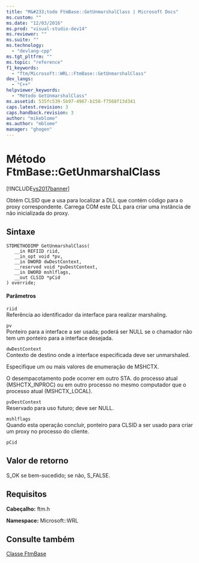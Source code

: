 ```yaml
---
title: "M&#233;todo FtmBase::GetUnmarshalClass | Microsoft Docs"
ms.custom: ""
ms.date: "12/03/2016"
ms.prod: "visual-studio-dev14"
ms.reviewer: ""
ms.suite: ""
ms.technology: 
  - "devlang-cpp"
ms.tgt_pltfrm: ""
ms.topic: "reference"
f1_keywords: 
  - "ftm/Microsoft::WRL::FtmBase::GetUnmarshalClass"
dev_langs: 
  - "C++"
helpviewer_keywords: 
  - "Método GetUnmarshalClass"
ms.assetid: 535fc539-5b97-4967-b158-f7568f13d341
caps.latest.revision: 3
caps.handback.revision: 3
author: "mikeblome"
ms.author: "mblome"
manager: "ghogen"
---
```

# M&#233;todo FtmBase::GetUnmarshalClass
[!INCLUDE[vs2017banner](../assembler/inline/includes/vs2017banner.md)]

Obtém CLSID que a usa para localizar a DLL que contém código para o proxy correspondente.  Carrega COM este DLL para criar uma instância de não inicializada do proxy.  
  
## Sintaxe  
  
```  
STDMETHODIMP GetUnmarshalClass(  
   __in REFIID riid,  
   __in_opt void *pv,  
   __in DWORD dwDestContext,  
   __reserved void *pvDestContext,  
   __in DWORD mshlflags,  
   __out CLSID *pCid  
) override;  
```  
  
#### Parâmetros  
 `riid`  
 Referência ao identificador da interface para realizar marshaling.  
  
 `pv`  
 Ponteiro para a interface a ser usada; poderá ser NULL se o chamador não tem um ponteiro para a interface desejada.  
  
 `dwDestContext`  
 Contexto de destino onde a interface especificada deve ser unmarshaled.  
  
 Especifique um ou mais valores de enumeração de MSHCTX.  
  
 O desempacotamento pode ocorrer em outro STA. do processo atual \(MSHCTX\_INPROC\) ou em outro processo no mesmo computador que o processo atual \(MSHCTX\_LOCAL\).  
  
 `pvDestContext`  
 Reservado para uso futuro; deve ser NULL.  
  
 `mshlflags`  
 Quando esta operação concluir, ponteiro para CLSID a ser usado para criar um proxy no processo do cliente.  
  
 `pCid`  
  
## Valor de retorno  
 S\_OK se bem\-sucedido; se não, S\_FALSE.  
  
## Requisitos  
 **Cabeçalho:** ftm.h  
  
 **Namespace:** Microsoft::WRL  
  
## Consulte também  
 [Classe FtmBase](../windows/ftmbase-class.md)